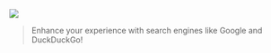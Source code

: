 <img src="./images/Group 11.png">

> Enhance your experience with search engines like Google and DuckDuckGo!
